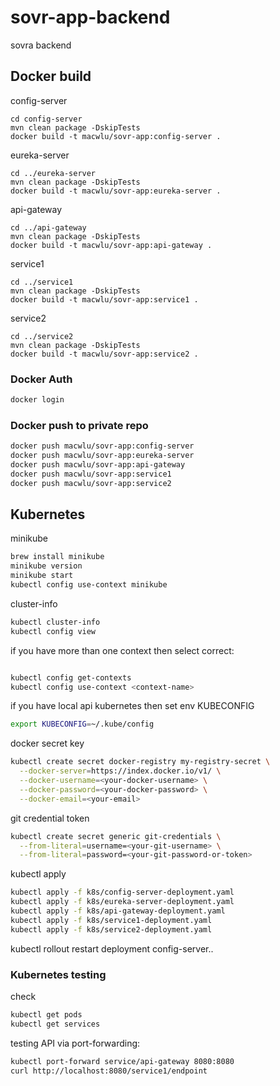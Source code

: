 # sovr-app-backend
sovra backend



## Docker build
config-server
```
cd config-server
mvn clean package -DskipTests
docker build -t macwlu/sovr-app:config-server .
```

eureka-server
```
cd ../eureka-server
mvn clean package -DskipTests
docker build -t macwlu/sovr-app:eureka-server .
```

api-gateway
```
cd ../api-gateway
mvn clean package -DskipTests
docker build -t macwlu/sovr-app:api-gateway .
```

service1
```
cd ../service1
mvn clean package -DskipTests
docker build -t macwlu/sovr-app:service1 .
```

service2
```
cd ../service2
mvn clean package -DskipTests
docker build -t macwlu/sovr-app:service2 .
```

### Docker Auth
```bash
docker login
```

### Docker push to private repo

```bash
docker push macwlu/sovr-app:config-server
docker push macwlu/sovr-app:eureka-server
docker push macwlu/sovr-app:api-gateway
docker push macwlu/sovr-app:service1
docker push macwlu/sovr-app:service2
```

## Kubernetes

minikube
```bash
brew install minikube
minikube version
minikube start
kubectl config use-context minikube

```
cluster-info
```bash
kubectl cluster-info
kubectl config view

```

if you have more than one context then select correct:
```bash

kubectl config get-contexts
kubectl config use-context <context-name>
```

if you have local api kubernetes then set env KUBECONFIG
```bash
export KUBECONFIG=~/.kube/config

```

docker secret key
```bash
kubectl create secret docker-registry my-registry-secret \
  --docker-server=https://index.docker.io/v1/ \
  --docker-username=<your-docker-username> \
  --docker-password=<your-docker-password> \
  --docker-email=<your-email> 

```

git credential token
```bash
kubectl create secret generic git-credentials \
  --from-literal=username=<your-git-username> \
  --from-literal=password=<your-git-password-or-token>
```


kubectl apply
```bash
kubectl apply -f k8s/config-server-deployment.yaml
kubectl apply -f k8s/eureka-server-deployment.yaml
kubectl apply -f k8s/api-gateway-deployment.yaml
kubectl apply -f k8s/service1-deployment.yaml
kubectl apply -f k8s/service2-deployment.yaml

```
kubectl rollout restart deployment config-server..

### Kubernetes testing
check
```bash
kubectl get pods
kubectl get services

```
testing API via port-forwarding:
```bash
kubectl port-forward service/api-gateway 8080:8080
curl http://localhost:8080/service1/endpoint

```